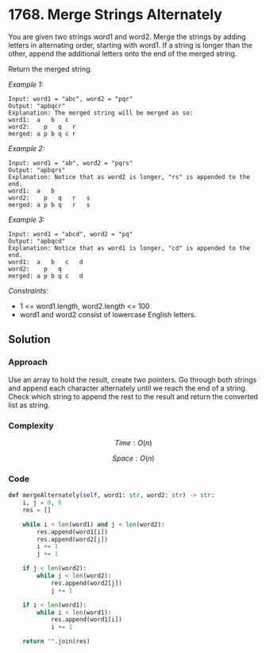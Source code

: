 # 1768. Merge Strings Alternately
You are given two strings word1 and word2. Merge the strings by adding letters in alternating order, starting with word1. If a string is longer than the other, append the additional letters onto the end of the merged string.

Return the merged string.

*Example 1:*

```
Input: word1 = "abc", word2 = "pqr"
Output: "apbqcr"
Explanation: The merged string will be merged as so:
word1:  a   b   c
word2:    p   q   r
merged: a p b q c r
```

*Example 2:*

```
Input: word1 = "ab", word2 = "pqrs"
Output: "apbqrs"
Explanation: Notice that as word2 is longer, "rs" is appended to the end.
word1:  a   b 
word2:    p   q   r   s
merged: a p b q   r   s
```

*Example 3:*

```
Input: word1 = "abcd", word2 = "pq"
Output: "apbqcd"
Explanation: Notice that as word1 is longer, "cd" is appended to the end.
word1:  a   b   c   d
word2:    p   q 
merged: a p b q c   d
```

*Constraints:*
* 1 <= word1.length, word2.length <= 100
* word1 and word2 consist of lowercase English letters.

## Solution

### Approach
Use an array to hold the result, create two pointers. Go through both strings and append each character alternately until we reach the end of a string. Check which string to append the rest to the result and return the converted list as string.

### Complexity
$$Time: O(n)$$

$$Space: O(n)$$

### Code
```py
def mergeAlternately(self, word1: str, word2: str) -> str:
    i, j = 0, 0
    res = []

    while i < len(word1) and j < len(word2):
        res.append(word1[i])
        res.append(word2[j])
        i += 1
        j += 1

    if j < len(word2):
        while j < len(word2):
            res.append(word2[j])
            j += 1

    if i < len(word1):
        while i < len(word1):
            res.append(word1[i])
            i += 1

    return "".join(res)
```
